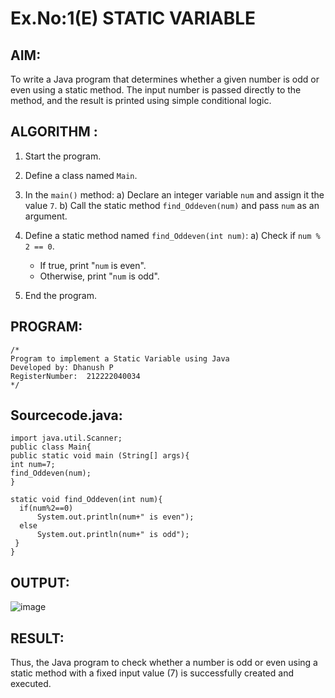 # Ex.No:1(E)  STATIC VARIABLE

## AIM:
To write a Java program that determines whether a given number is odd or even using a static method. The input number is passed directly to the method, and the result is printed using simple conditional logic.

## ALGORITHM :
1. Start the program.

2. Define a class named `Main`.

3. In the `main()` method:
   a) Declare an integer variable `num` and assign it the value `7`.
   b) Call the static method `find_Oddeven(num)` and pass `num` as an argument.

4. Define a static method named `find_Oddeven(int num)`:
   a) Check if `num % 2 == 0`.
      - If true, print "`num` is even".
      - Otherwise, print "`num` is odd".

5. End the program.


## PROGRAM:
 ```
/*
Program to implement a Static Variable using Java
Developed by: Dhanush P
RegisterNumber:  212222040034
*/
```

## Sourcecode.java:
```
import java.util.Scanner;
public class Main{
public static void main (String[] args){
int num=7;
find_Oddeven(num);
}

static void find_Oddeven(int num){
  if(num%2==0) 
      System.out.println(num+" is even"); 
  else 
      System.out.println(num+" is odd");
 }
}
```
## OUTPUT:
![image](https://github.com/user-attachments/assets/8f7cdb15-9d19-4cc3-8d20-2c0a25af9899)

## RESULT:
Thus, the Java program to check whether a number is odd or even using a static method with a fixed input value (7) is successfully created and executed.
